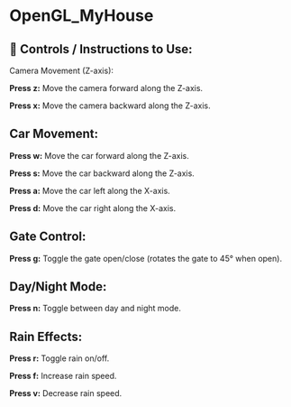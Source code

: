 # OpenGL_MyHouse

<h2>🔧 Controls / Instructions to Use:</h2>
Camera Movement (Z-axis):

**Press z:** Move the camera forward along the Z-axis.

**Press x:** Move the camera backward along the Z-axis.

<h2>Car Movement:</h2>

**Press w:** Move the car forward along the Z-axis.

**Press s:** Move the car backward along the Z-axis.

**Press a:** Move the car left along the X-axis.

**Press d:** Move the car right along the X-axis.

<h2>Gate Control:</h2>

**Press g:** Toggle the gate open/close (rotates the gate to 45° when open).

<h2>Day/Night Mode:</h2>

**Press n:** Toggle between day and night mode.

<h2>Rain Effects:</h2>

**Press r:** Toggle rain on/off.

**Press f:** Increase rain speed.

**Press v:** Decrease rain speed.


